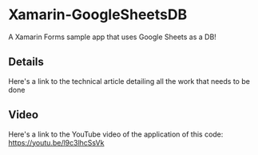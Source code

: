 # Xamarin-GoogleSheetsDB

A Xamarin Forms sample app that uses Google Sheets as a DB!

## Details

Here's a link to the technical article detailing all the work that needs to be done

## Video

Here's a link to the YouTube video of the application of this code: https://youtu.be/l9c3lhcSsVk
